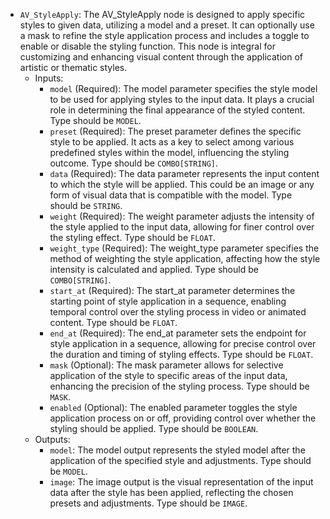 - `AV_StyleApply`: The AV_StyleApply node is designed to apply specific styles to given data, utilizing a model and a preset. It can optionally use a mask to refine the style application process and includes a toggle to enable or disable the styling function. This node is integral for customizing and enhancing visual content through the application of artistic or thematic styles.
    - Inputs:
        - `model` (Required): The model parameter specifies the style model to be used for applying styles to the input data. It plays a crucial role in determining the final appearance of the styled content. Type should be `MODEL`.
        - `preset` (Required): The preset parameter defines the specific style to be applied. It acts as a key to select among various predefined styles within the model, influencing the styling outcome. Type should be `COMBO[STRING]`.
        - `data` (Required): The data parameter represents the input content to which the style will be applied. This could be an image or any form of visual data that is compatible with the model. Type should be `STRING`.
        - `weight` (Required): The weight parameter adjusts the intensity of the style applied to the input data, allowing for finer control over the styling effect. Type should be `FLOAT`.
        - `weight_type` (Required): The weight_type parameter specifies the method of weighting the style application, affecting how the style intensity is calculated and applied. Type should be `COMBO[STRING]`.
        - `start_at` (Required): The start_at parameter determines the starting point of style application in a sequence, enabling temporal control over the styling process in video or animated content. Type should be `FLOAT`.
        - `end_at` (Required): The end_at parameter sets the endpoint for style application in a sequence, allowing for precise control over the duration and timing of styling effects. Type should be `FLOAT`.
        - `mask` (Optional): The mask parameter allows for selective application of the style to specific areas of the input data, enhancing the precision of the styling process. Type should be `MASK`.
        - `enabled` (Optional): The enabled parameter toggles the style application process on or off, providing control over whether the styling should be applied. Type should be `BOOLEAN`.
    - Outputs:
        - `model`: The model output represents the styled model after the application of the specified style and adjustments. Type should be `MODEL`.
        - `image`: The image output is the visual representation of the input data after the style has been applied, reflecting the chosen presets and adjustments. Type should be `IMAGE`.

